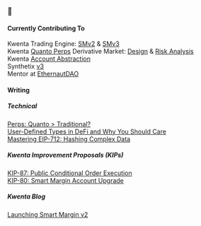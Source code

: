 ### 👋

#### Currently Contributing To
Kwenta Trading Engine: [SMv2](https://github.com/Kwenta/smart-margin) & [SMv3](https://github.com/Kwenta/smart-margin-v3) <br>
Kwenta [Quanto Perps](https://github.com/Kwenta/synthetix-v3/tree/dev) Derivative Market: [Design](https://github.com/Kwenta/kwenta-state-log/blob/master/kips/kip-117.md) & [Risk Analysis](quanto-py) <br>
Kwenta [Account Abstraction](https://github.com/Kwenta/scw-contracts) <br>
Synthetix [v3](https://github.com/Synthetixio/synthetix-v3) <br>
Mentor at [EthernautDAO](https://forum.ethernautdao.io/t/smart-contract-engineer-mentorship-with-jared-at-kwenta/) <br>

#### Writing
##### Technical
[Perps: Quanto > Traditional?](https://mirror.xyz/jaredborders.eth/jiCrjwoSNgQJejd3AqEmA-Lv0YFwBdB0C7tmDgyoh0U) <br>
[User-Defined Types in DeFi and Why You Should Care](https://mirror.xyz/jaredborders.eth/9JWZAGP8o8plKXAZWY6h0shiw5y4lgmbHjqep3IXN4I) <br>
[Mastering EIP-712: Hashing Complex Data](https://mirror.xyz/jaredborders.eth/G2RP5XAfLbNZv01DXgxuzv_34bQF_PuO1X2u0Nhop9g) <br>
##### Kwenta Improvement Proposals (KIPs)
[KIP-87: Public Conditional Order Execution](https://gov.kwenta.eth.limo/kips/kip-087/) <br>
[KIP-80: Smart Margin Account Upgrade](https://gov.kwenta.eth.limo/kips/kip-080/) <br>
##### Kwenta Blog
[Launching Smart Margin v2](https://mirror.xyz/kwenta.eth/I9l_QSOvf6kGQos3SXltES9WCAvEklS56aIbKHccHUg) <br>
